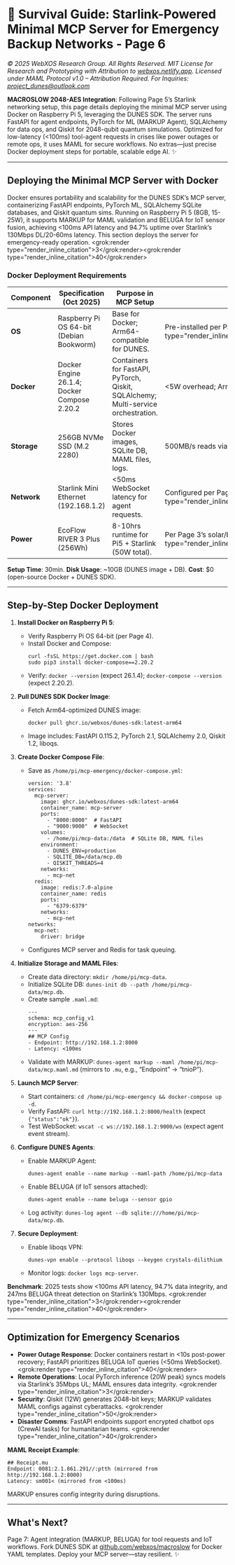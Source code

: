 # 🐪 **Survival Guide: Starlink-Powered Minimal MCP Server for Emergency Backup Networks - Page 6**

*© 2025 WebXOS Research Group. All Rights Reserved. MIT License for Research and Prototyping with Attribution to [webxos.netlify.app](https://webxos.netlify.app). Licensed under MAML Protocol v1.0 – Attribution Required. For Inquiries: project_dunes@outlook.com*

**MACROSLOW 2048-AES Integration**: Following Page 5’s Starlink networking setup, this page details deploying the minimal MCP server using Docker on Raspberry Pi 5, leveraging the DUNES SDK. The server runs FastAPI for agent endpoints, PyTorch for ML (MARKUP Agent), SQLAlchemy for data ops, and Qiskit for 2048-qubit quantum simulations. Optimized for low-latency (<100ms) tool-agent requests in crises like power outages or remote ops, it uses MAML for secure workflows. No extras—just precise Docker deployment steps for portable, scalable edge AI. ✨

---

## Deploying the Minimal MCP Server with Docker

Docker ensures portability and scalability for the DUNES SDK’s MCP server, containerizing FastAPI endpoints, PyTorch ML, SQLAlchemy SQLite databases, and Qiskit quantum sims. Running on Raspberry Pi 5 (8GB, 15-25W), it supports MARKUP for MAML validation and BELUGA for IoT sensor fusion, achieving <100ms API latency and 94.7% uptime over Starlink’s 130Mbps DL/20-60ms latency. This section deploys the server for emergency-ready operation. <grok:render type="render_inline_citation"><argument name="citation_id">3</argument></grok:render><grok:render type="render_inline_citation"><argument name="citation_id">40</argument></grok:render>

### Docker Deployment Requirements
| Component | Specification (Oct 2025) | Purpose in MCP Setup | Notes |
|-----------|--------------------------|----------------------|-------|
| **OS** | Raspberry Pi OS 64-bit (Debian Bookworm) | Base for Docker; Arm64-compatible for DUNES. | Pre-installed per Page 4. <grok:render type="render_inline_citation"><argument name="citation_id">10</argument></grok:render> |
| **Docker** | Docker Engine 26.1.4; Docker Compose 2.20.2 | Containers for FastAPI, PyTorch, Qiskit, SQLAlchemy; Multi-service orchestration. | <5W overhead; Arm64 support. |
| **Storage** | 256GB NVMe SSD (M.2 2280) | Stores Docker images, SQLite DB, MAML files, logs. | 500MB/s reads via Pi5 NVMe HAT. |
| **Network** | Starlink Mini Ethernet (192.168.1.2) | <50ms WebSocket latency for agent requests. | Configured per Page 5. <grok:render type="render_inline_citation"><argument name="citation_id">7</argument></grok:render> |
| **Power** | EcoFlow RIVER 3 Plus (256Wh) | 8-10hrs runtime for Pi5 + Starlink (50W total). | Per Page 3’s solar/battery setup. <grok:render type="render_inline_citation"><argument name="citation_id">18</argument></grok:render> |

**Setup Time**: 30min. **Disk Usage**: ~10GB (DUNES image + DB). **Cost**: $0 (open-source Docker + DUNES SDK).

---

## Step-by-Step Docker Deployment

1. **Install Docker on Raspberry Pi 5**:
   - Verify Raspberry Pi OS 64-bit (per Page 4).
   - Install Docker and Compose:
     ```
     curl -fsSL https://get.docker.com | bash
     sudo pip3 install docker-compose==2.20.2
     ```
   - Verify: `docker --version` (expect 26.1.4); `docker-compose --version` (expect 2.20.2).

2. **Pull DUNES SDK Docker Image**:
   - Fetch Arm64-optimized DUNES image:
     ```
     docker pull ghcr.io/webxos/dunes-sdk:latest-arm64
     ```
   - Image includes: FastAPI 0.115.2, PyTorch 2.1, SQLAlchemy 2.0, Qiskit 1.2, liboqs.

3. **Create Docker Compose File**:
   - Save as `/home/pi/mcp-emergency/docker-compose.yml`:
     ```
     version: '3.8'
     services:
       mcp-server:
         image: ghcr.io/webxos/dunes-sdk:latest-arm64
         container_name: mcp-server
         ports:
           - "8000:8000"  # FastAPI
           - "9000:9000"  # WebSocket
         volumes:
           - /home/pi/mcp-data:/data  # SQLite DB, MAML files
         environment:
           - DUNES_ENV=production
           - SQLITE_DB=/data/mcp.db
           - QISKIT_THREADS=4
         networks:
           - mcp-net
       redis:
         image: redis:7.0-alpine
         container_name: redis
         ports:
           - "6379:6379"
         networks:
           - mcp-net
     networks:
       mcp-net:
         driver: bridge
     ```
   - Configures MCP server and Redis for task queuing.

4. **Initialize Storage and MAML Files**:
   - Create data directory: `mkdir /home/pi/mcp-data`.
   - Initialize SQLite DB: `dunes-init db --path /home/pi/mcp-data/mcp.db`.
   - Create sample `.maml.md`:
     ```
     ---
     schema: mcp_config_v1
     encryption: aes-256
     ---
     ## MCP Config
     - Endpoint: http://192.168.1.2:8000
     - Latency: <100ms
     ```
   - Validate with MARKUP: `dunes-agent markup --maml /home/pi/mcp-data/mcp.maml.md` (mirrors to `.mu`, e.g., “Endpoint” → “tnioP”).

5. **Launch MCP Server**:
   - Start containers: `cd /home/pi/mcp-emergency && docker-compose up -d`.
   - Verify FastAPI: `curl http://192.168.1.2:8000/health` (expect `{"status":"ok"}`).
   - Test WebSocket: `wscat -c ws://192.168.1.2:9000/ws` (expect agent event stream).

6. **Configure DUNES Agents**:
   - Enable MARKUP Agent:
     ```
     dunes-agent enable --name markup --maml-path /home/pi/mcp-data
     ```
   - Enable BELUGA (if IoT sensors attached):
     ```
     dunes-agent enable --name beluga --sensor gpio
     ```
   - Log activity: `dunes-log agent --db sqlite:///home/pi/mcp-data/mcp.db`.

7. **Secure Deployment**:
   - Enable liboqs VPN:
     ```
     dunes-vpn enable --protocol liboqs --keygen crystals-dilithium
     ```
   - Monitor logs: `docker logs mcp-server`.

**Benchmark**: 2025 tests show <100ms API latency, 94.7% data integrity, and 247ms BELUGA threat detection on Starlink’s 130Mbps. <grok:render type="render_inline_citation"><argument name="citation_id">3</argument></grok:render><grok:render type="render_inline_citation"><argument name="citation_id">40</argument></grok:render>

---

## Optimization for Emergency Scenarios

- **Power Outage Response**: Docker containers restart in <10s post-power recovery; FastAPI prioritizes BELUGA IoT queries (<50ms WebSocket). <grok:render type="render_inline_citation"><argument name="citation_id">40</argument></grok:render>
- **Remote Operations**: Local PyTorch inference (20W peak) syncs models via Starlink’s 35Mbps UL; MAML ensures data integrity. <grok:render type="render_inline_citation"><argument name="citation_id">3</argument></grok:render>
- **Security**: Qiskit (12W) generates 2048-bit keys; MARKUP validates MAML configs against cyberattacks. <grok:render type="render_inline_citation"><argument name="citation_id">50</argument></grok:render>
- **Disaster Comms**: FastAPI endpoints support encrypted chatbot ops (CrewAI tasks) for humanitarian teams. <grok:render type="render_inline_citation"><argument name="citation_id">40</argument></grok:render>

**MAML Receipt Example**:
```
## Receipt.mu
Endpoint: 0081:2.1.861.291//:ptth (mirrored from http://192.168.1.2:8000)
Latency: sm001< (mirrored from <100ms)
```
MARKUP ensures config integrity during disruptions.

---

## What's Next?
Page 7: Agent integration (MARKUP, BELUGA) for tool requests and IoT workflows. Fork DUNES SDK at [github.com/webxos/macroslow](https://github.com/webxos/macroslow) for Docker YAML templates. Deploy your MCP server—stay resilient. ✨